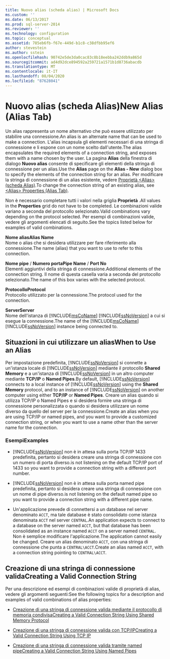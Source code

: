 ```yaml
---
title: Nuovo alias (scheda alias) | Microsoft Docs
ms.custom: ''
ms.date: 06/13/2017
ms.prod: sql-server-2014
ms.reviewer: ''
ms.technology: configuration
ms.topic: conceptual
ms.assetid: 785eb6fb-f67e-449d-b1c8-c38dfbb95ef6
author: stevestein
ms.author: sstein
ms.openlocfilehash: 90742e5de3da0cac83c8b18eebba242ddb9a865d
ms.sourcegitcommit: ad4d92dce894592a259721a1571b1d8736abacdb
ms.translationtype: MT
ms.contentlocale: it-IT
ms.lasthandoff: 08/04/2020
ms.locfileid: "87628041"
---
```

# <a name="new-alias-alias-tab"></a><span data-ttu-id="b4465-102">Nuovo alias (scheda Alias)</span><span class="sxs-lookup"><span data-stu-id="b4465-102">New Alias (Alias Tab)</span></span>
  <span data-ttu-id="b4465-103">Un alias rappresenta un nome alternativo che può essere utilizzato per stabilire una connessione.</span><span class="sxs-lookup"><span data-stu-id="b4465-103">An alias is an alternate name that can be used to make a connection.</span></span> <span data-ttu-id="b4465-104">L'alias incapsula gli elementi necessari di una stringa di connessione e li espone con un nome scelto dall'utente.</span><span class="sxs-lookup"><span data-stu-id="b4465-104">The alias encapsulates the required elements of a connection string, and exposes them with a name chosen by the user.</span></span> <span data-ttu-id="b4465-105">La pagina **Alias** della finestra di dialogo **Nuovo alias** consente di specificare gli elementi della stringa di connessione per un alias.</span><span class="sxs-lookup"><span data-stu-id="b4465-105">Use the **Alias** page on the **Alias - New** dialog box to specify the elements of the connection string for an alias.</span></span> <span data-ttu-id="b4465-106">Per modificare la stringa di connessione di un alias esistente, vedere [Proprietà &#60;Alias&#62; &#40;scheda Alias&#41;](../../../2014/tools/configuration-manager/alias-properties-alias-tab.md).</span><span class="sxs-lookup"><span data-stu-id="b4465-106">To change the connection string of an existing alias, see [&#60;Alias&#62; Properties &#40;Alias Tab&#41;](../../../2014/tools/configuration-manager/alias-properties-alias-tab.md).</span></span>  
  
 <span data-ttu-id="b4465-107">Non è necessario completare tutti i valori nella griglia **Proprietà** .</span><span class="sxs-lookup"><span data-stu-id="b4465-107">All values in the **Properties** grid do not have to be completed.</span></span> <span data-ttu-id="b4465-108">Le combinazioni valide variano a seconda del protocollo selezionato.</span><span class="sxs-lookup"><span data-stu-id="b4465-108">Valid combinations vary depending on the protocol selected.</span></span> <span data-ttu-id="b4465-109">Per esempi di combinazioni valide, vedere gli argomenti elencati di seguito.</span><span class="sxs-lookup"><span data-stu-id="b4465-109">See the topics listed below for examples of valid combinations.</span></span>  
  
 <span data-ttu-id="b4465-110">**Nome alias**</span><span class="sxs-lookup"><span data-stu-id="b4465-110">**Alias Name**</span></span>  
 <span data-ttu-id="b4465-111">Nome o alias che si desidera utilizzare per fare riferimento alla connessione.</span><span class="sxs-lookup"><span data-stu-id="b4465-111">The name (alias) that you want to use to refer to this connection.</span></span>  
  
 <span data-ttu-id="b4465-112">**Nome pipe** / **Numero porta**</span><span class="sxs-lookup"><span data-stu-id="b4465-112">**Pipe Name** / **Port No**</span></span>  
 <span data-ttu-id="b4465-113">Elementi aggiuntivi della stringa di connessione.</span><span class="sxs-lookup"><span data-stu-id="b4465-113">Additional elements of the connection string.</span></span> <span data-ttu-id="b4465-114">Il nome di questa casella varia a seconda del protocollo selezionato.</span><span class="sxs-lookup"><span data-stu-id="b4465-114">The name of this box varies with the selected protocol.</span></span>  
  
 <span data-ttu-id="b4465-115">**Protocollo**</span><span class="sxs-lookup"><span data-stu-id="b4465-115">**Protocol**</span></span>  
 <span data-ttu-id="b4465-116">Protocollo utilizzato per la connessione.</span><span class="sxs-lookup"><span data-stu-id="b4465-116">The protocol used for the connection.</span></span>  
  
 <span data-ttu-id="b4465-117">**Server**</span><span class="sxs-lookup"><span data-stu-id="b4465-117">**Server**</span></span>  
 <span data-ttu-id="b4465-118">Nome dell'istanza di [!INCLUDE[msCoName](../../includes/msconame-md.md)] [!INCLUDE[ssNoVersion](../../includes/ssnoversion-md.md)] a cui si esegue la connessione.</span><span class="sxs-lookup"><span data-stu-id="b4465-118">The name of the [!INCLUDE[msCoName](../../includes/msconame-md.md)] [!INCLUDE[ssNoVersion](../../includes/ssnoversion-md.md)] instance being connected to.</span></span>  
  
## <a name="when-to-use-an-alias"></a><span data-ttu-id="b4465-119">Situazioni in cui utilizzare un alias</span><span class="sxs-lookup"><span data-stu-id="b4465-119">When to Use an Alias</span></span>  
 <span data-ttu-id="b4465-120">Per impostazione predefinita, [!INCLUDE[ssNoVersion](../../includes/ssnoversion-md.md)] si connette a un'istanza locale di [!INCLUDE[ssNoVersion](../../includes/ssnoversion-md.md)] mediante il protocollo **Shared Memory** e a un'istanza di [!INCLUDE[ssNoVersion](../../includes/ssnoversion-md.md)] in un altro computer mediante **TCP/IP** o **Named Pipes**.</span><span class="sxs-lookup"><span data-stu-id="b4465-120">By default, [!INCLUDE[ssNoVersion](../../includes/ssnoversion-md.md)] connects to a local instance of [!INCLUDE[ssNoVersion](../../includes/ssnoversion-md.md)] using the **Shared Memory** protocol, and to an instance of [!INCLUDE[ssNoVersion](../../includes/ssnoversion-md.md)] on another computer using either **TCP/IP** or **Named Pipes**.</span></span> <span data-ttu-id="b4465-121">Creare un alias quando si utilizza TCP/IP o Named Pipes e si desidera fornire una stringa di connessione personalizzata o quando si desidera utilizzare un nome diverso da quello del server per la connessione.</span><span class="sxs-lookup"><span data-stu-id="b4465-121">Create an alias when you are using TCP/IP or named pipes, and you want to provide a customized connection string, or when you want to use a name other than the server name for the connection.</span></span>  
  
### <a name="examples"></a><span data-ttu-id="b4465-122">Esempi</span><span class="sxs-lookup"><span data-stu-id="b4465-122">Examples</span></span>  
  
-   [!INCLUDE[ssNoVersion](../../includes/ssnoversion-md.md)] <span data-ttu-id="b4465-123">non è in attesa sulla porta TCP/IP 1433 predefinita, pertanto si desidera creare una stringa di connessione con un numero di porta diverso.</span><span class="sxs-lookup"><span data-stu-id="b4465-123">is not listening on the default TCP/IP port of 1433 so you want to provide a connection string with a different port number.</span></span>  
  
-   [!INCLUDE[ssNoVersion](../../includes/ssnoversion-md.md)] <span data-ttu-id="b4465-124">non è in attesa sulla porta named pipe predefinita, pertanto si desidera creare una stringa di connessione con un nome di pipe diverso.</span><span class="sxs-lookup"><span data-stu-id="b4465-124">is not listening on the default named pipe so you want to provide a connection string with a different pipe name.</span></span>  
  
-   <span data-ttu-id="b4465-125">Un'applicazione prevede di connettersi a un database nel server denominato `ACCT`, ma tale database è stato consolidato come istanza denominata `ACCT` nel server `CENTRAL`.</span><span class="sxs-lookup"><span data-stu-id="b4465-125">An application expects to connect to a database on the server named `ACCT`, but that database has been consolidated as an instance named `ACCT` on a server named `CENTRAL`.</span></span> <span data-ttu-id="b4465-126">Non è semplice modificare l'applicazione.</span><span class="sxs-lookup"><span data-stu-id="b4465-126">The application cannot easily be changed.</span></span> <span data-ttu-id="b4465-127">Creare un alias denominato `ACCT`, con una stringa di connessione che punta a `CENTRAL\ACCT`.</span><span class="sxs-lookup"><span data-stu-id="b4465-127">Create an alias named `ACCT`, with a connection string pointing to `CENTRAL\ACCT`.</span></span>  
  
## <a name="creating-a-valid-connection-string"></a><span data-ttu-id="b4465-128">Creazione di una stringa di connessione valida</span><span class="sxs-lookup"><span data-stu-id="b4465-128">Creating a Valid Connection String</span></span>  
 <span data-ttu-id="b4465-129">Per una descrizione ed esempi di combinazioni valide di proprietà di alias, vedere gli argomenti seguenti:</span><span class="sxs-lookup"><span data-stu-id="b4465-129">See the following topics for a description and examples of valid combinations of alias properties:</span></span>  
  
-   [<span data-ttu-id="b4465-130">Creazione di una stringa di connessione valida mediante il protocollo di memoria condivisa</span><span class="sxs-lookup"><span data-stu-id="b4465-130">Creating a Valid Connection String Using Shared Memory Protocol</span></span>](../../../2014/tools/configuration-manager/creating-a-valid-connection-string-using-shared-memory-protocol.md)  
  
-   [<span data-ttu-id="b4465-131">Creazione di una stringa di connessione valida con TCP/IP</span><span class="sxs-lookup"><span data-stu-id="b4465-131">Creating a Valid Connection String Using TCP IP</span></span>](../../../2014/tools/configuration-manager/creating-a-valid-connection-string-using-tcp-ip.md)  
  
-   [<span data-ttu-id="b4465-132">Creazione di una stringa di connessione valida tramite named pipe</span><span class="sxs-lookup"><span data-stu-id="b4465-132">Creating a Valid Connection String Using Named Pipes</span></span>](../../../2014/tools/configuration-manager/creating-a-valid-connection-string-using-named-pipes.md)  
  
  
